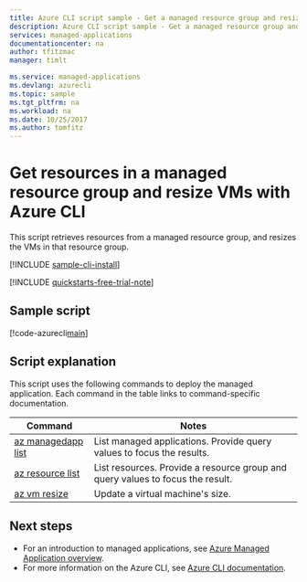 ```yaml
---
title: Azure CLI script sample - Get a managed resource group and resize VMs | Microsoft Docs
description: Azure CLI script sample - Get a managed resource group and resize VMs
services: managed-applications
documentationcenter: na
author: tfitzmac
manager: timlt

ms.service: managed-applications
ms.devlang: azurecli
ms.topic: sample
ms.tgt_pltfrm: na
ms.workload: na
ms.date: 10/25/2017
ms.author: tomfitz
---
```


# Get resources in a managed resource group and resize VMs with Azure CLI

This script retrieves resources from a managed resource group, and resizes the VMs in that resource group.


[!INCLUDE [sample-cli-install](../../../includes/sample-cli-install.md)]

[!INCLUDE [quickstarts-free-trial-note](../../../includes/quickstarts-free-trial-note.md)]

## Sample script

[!code-azurecli[main](../../../cli_scripts/managed-applications/get-application/get-application.sh "Get application")]


## Script explanation

This script uses the following commands to deploy the managed application. Each command in the table links to command-specific documentation.

| Command | Notes |
|---|---|
| [az managedapp list](https://docs.microsoft.com/cli/azure/managedapp#az_managedapp_list) | List managed applications. Provide query values to focus the results. |
| [az resource list](https://docs.microsoft.com/cli/azure/resource#az_resource_list) | List resources. Provide a resource group and query values to focus the result. |
| [az vm resize](https://docs.microsoft.com/cli/azure/vm#az_vm_resize) | Update a virtual machine's size. |


## Next steps

* For an introduction to managed applications, see [Azure Managed Application overview](../overview.md).
* For more information on the Azure CLI, see [Azure CLI documentation](https://docs.microsoft.com/cli/azure/overview).
